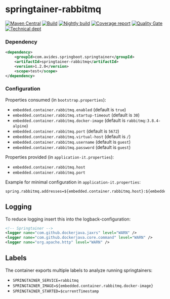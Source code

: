 # springtainer-rabbitmq

[![Maven Central](https://maven-badges.herokuapp.com/maven-central/com.avides.springboot.springtainer/springtainer-rabbitmq/badge.svg)](https://maven-badges.herokuapp.com/maven-central/com.avides.springboot.springtainer/springtainer-rabbitmq)
[![Build](https://github.com/springtainer/springtainer-rabbitmq/workflows/release/badge.svg)](https://github.com/springtainer/springtainer-rabbitmq/actions)
[![Nightly build](https://github.com/springtainer/springtainer-rabbitmq/workflows/nightly/badge.svg)](https://github.com/springtainer/springtainer-rabbitmq/actions)
[![Coverage report](https://sonarcloud.io/api/project_badges/measure?project=springtainer_springtainer-rabbitmq&metric=coverage)](https://sonarcloud.io/dashboard?id=springtainer_springtainer-rabbitmq)
[![Quality Gate](https://sonarcloud.io/api/project_badges/measure?project=springtainer_springtainer-rabbitmq&metric=alert_status)](https://sonarcloud.io/dashboard?id=springtainer_springtainer-rabbitmq)
[![Technical dept](https://sonarcloud.io/api/project_badges/measure?project=springtainer_springtainer-rabbitmq&metric=sqale_index)](https://sonarcloud.io/dashboard?id=springtainer_springtainer-rabbitmq)

### Dependency
```xml
<dependency>
	<groupId>com.avides.springboot.springtainer</groupId>
	<artifactId>springtainer-rabbitmq</artifactId>
	<version>1.2.0</version>
	<scope>test</scope>
</dependency>
```

### Configuration
Properties consumed (in `bootstrap.properties`):
- `embedded.container.rabbitmq.enabled` (default is `true`)
- `embedded.container.rabbitmq.startup-timeout` (default is `30`)
- `embedded.container.rabbitmq.docker-image` (default is `rabbitmq:3.8.4-alpine`)
- `embedded.container.rabbitmq.port` (default is `5672`)
- `embedded.container.rabbitmq.virtual-host` (default is `/`)
- `embedded.container.rabbitmq.username` (default is `guest`)
- `embedded.container.rabbitmq.password` (default is `guest`)

Properties provided (in `application-it.properties`):
- `embedded.container.rabbitmq.host`
- `embedded.container.rabbitmq.port`

Example for minimal configuration in `application-it.properties`:
```
spring.rabbitmq.addresses=${embedded.container.rabbitmq.host}:${embedded.container.rabbitmq.port}
```

## Logging
To reduce logging insert this into the logback-configuration:
```xml
<!-- Springtainer -->
<logger name="com.github.dockerjava.jaxrs" level="WARN" />
<logger name="com.github.dockerjava.core.command" level="WARN" />
<logger name="org.apache.http" level="WARN" />
```

## Labels
The container exports multiple labels to analyze running springtainers:
- `SPRINGTAINER_SERVICE=rabbitmq`
- `SPRINGTAINER_IMAGE=${embedded.container.rabbitmq.docker-image}`
- `SPRINGTAINER_STARTED=$currentTimestamp`
